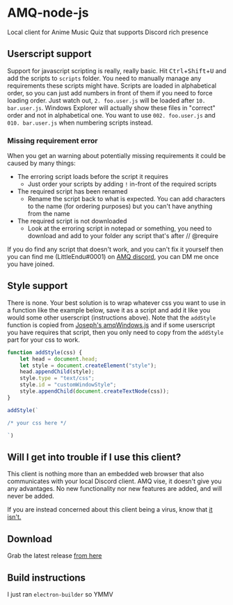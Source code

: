 # AMQ-node-js
Local client for Anime Music Quiz that supports Discord rich presence

## Userscript support
Support for javascript scripting is really, really basic. 
Hit <kbd>Ctrl</kbd>+<kbd>Shift</kbd>+<kbd>U</kbd> and add the scripts to ``scripts`` folder. 
You need to manually manage any requirements these scripts might have. 
Scripts are loaded in alphabetical order, so you can just add numbers in front of them if you need to force loading order. 
Just watch out, ``2. foo.user.js`` will be loaded after ``10. bar.user.js``. 
Windows Explorer will actually show these files in "correct" order and not in alphabetical one. 
You want to use ``002. foo.user.js`` and ``010. bar.user.js`` when numbering scripts instead.

### Missing requirement error
When you get an warning about potentially missing requirements it could be caused by many things:

* The erroring script loads before the script it requires
  * Just order your scripts by adding ``!`` in-front of the required scripts
* The required script has been renamed
  * Rename the script back to what is expected. You can add characters to the name (for ordering purposes) but you can't have anything from the name
* The required script is not downloaded
  * Look at the erroring script in notepad or something, you need to download and add to your folder any script that's after // @require

If you do find any script that doesn't work, and you can't fix it yourself 
then you can find me (LittleEndu#0001) on [AMQ discord](https://discord.gg/ZqTJeyV), you can DM me once you have joined.

## Style support
There is none. 
Your best solution is to wrap whatever css you want to use in a function like the example below, 
save it as a script and add it like you would some other userscript (instructions above). 
Note that the ``addStyle`` function is copied from [Joseph's amqWindows.js](https://github.com/TheJoseph98/AMQ-Scripts/blob/1b363cc004b19ddc6a6b2d6df4c43c34f75d01b7/common/amqWindows.js#L369-L376) 
and if some userscript you have requires that script, then you only need to copy from the ``addStyle`` part for your css to work.

```js
function addStyle(css) {
    let head = document.head;
    let style = document.createElement("style");
    head.appendChild(style);
    style.type = "text/css";
    style.id = "customWindowStyle";
    style.appendChild(document.createTextNode(css));
}

addStyle(`

/* your css here */

`)
```

## Will I get into trouble if I use this client?
This client is nothing more than an embedded web browser that also communicates with your local Discord client.
AMQ vise, it doesn't give you any advantages. No new functionality nor new features are added, and will never be added.

If you are instead concerned about this client being a virus, know that [it isn't.](https://www.virustotal.com/gui/file/5521600246dec761efb8cf9d67fe9cff58d6718a4e21fec9b9628223e1226a9c/detection)

## Download
Grab the latest release [from here](https://github.com/LittleEndu/AMQ-node-js/releases)

## Build instructions
I just ran ``electron-builder`` so YMMV
